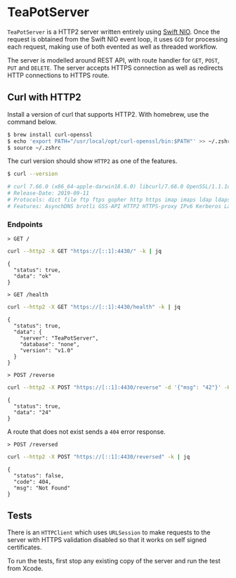 # TeaPotServer

`TeaPotServer` is a HTTP2 server written entirely using [Swift NIO](https://github.com/apple/swift-nio). Once the request is obtained from the Swift NIO event loop, it uses `GCD` for processing each request, making use of both evented as well as threaded workflow.

The server is modelled around REST API, with route handler for `GET`, `POST`, `PUT` and `DELETE`. The server accepts HTTPS connection as well as redirects HTTP connections to HTTPS route.

## Curl with HTTP2

Install a version of curl that supports HTTP2. With homebrew, use the command below.

```bash
$ brew install curl-openssl
$ echo 'export PATH="/usr/local/opt/curl-openssl/bin:$PATH"' >> ~/.zshrc
$ source ~/.zshrc
```

The curl version should show `HTTP2` as one of the features.

```bash
$ curl --version

# curl 7.66.0 (x86_64-apple-darwin18.6.0) libcurl/7.66.0 OpenSSL/1.1.1d zlib/1.2.11 brotli/1.0.7 c-ares/1.15.0 libssh2/1.9.0 nghttp2/1.39.2 librtmp/2.3
# Release-Date: 2019-09-11
# Protocols: dict file ftp ftps gopher http https imap imaps ldap ldaps pop3 pop3s rtmp rtsp scp sftp smb smbs smtp smtps telnet tftp 
# Features: AsynchDNS brotli GSS-API HTTP2 HTTPS-proxy IPv6 Kerberos Largefile libz Metalink NTLM NTLM_WB SPNEGO SSL TLS-SRP UnixSockets
```

### Endpoints

`> GET /`

```bash
curl --http2 -X GET "https://[::1]:4430/" -k | jq
```

```
{
  "status": true,
  "data": "ok"
}
```

`> GET /health`

```bash
curl --http2 -X GET "https://[::1]:4430/health" -k | jq
```

```
{
  "status": true,
  "data": {
    "server": "TeaPotServer",
    "database": "none",
    "version": "v1.0"
  }
}
```

`> POST /reverse`

```bash
curl --http2 -X POST "https://[::1]:4430/reverse" -d '{"msg": "42"}' -H 'content-type: application/json' -k | jq
```
```
{
  "status": true,
  "data": "24"
}
```

A route that does not exist sends a `404` error response.

`> POST /reversed`

```bash
curl --http2 -X POST "https://[::1]:4430/reversed" -k | jq
```

```
{
  "status": false,
  "code": 404,
  "msg": "Not Found"
}
```

## Tests

There is an `HTTPClient` which uses `URLSession` to make requests to the server with HTTPS validation disabled so that it works on self signed certificates.

To run the tests, first stop any existing copy of the server and run the test from Xcode. 
